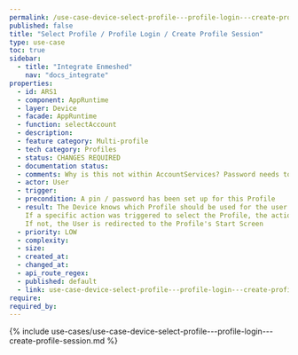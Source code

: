 ```yaml
---
permalink: /use-case-device-select-profile---profile-login---create-profile-session
published: false
title: "Select Profile / Profile Login / Create Profile Session"
type: use-case
toc: true
sidebar:
  - title: "Integrate Enmeshed"
    nav: "docs_integrate"
properties:
  - id: ARS1
  - component: AppRuntime
  - layer: Device
  - facade: AppRuntime
  - function: selectAccount
  - description:
  - feature category: Multi-profile
  - tech category: Profiles
  - status: CHANGES REQUIRED
  - documentation status:
  - comments: Why is this not within AccountServices? Password needs to be taken into consideration
  - actor: User
  - trigger:
  - precondition: A pin / password has been set up for this Profile
  - result: The Device knows which Profile should be used for the user interface or any action.
    If a specific action was triggered to select the Profile, the action is now executed
    If not, the User is redirected to the Profile's Start Screen
  - priority: LOW
  - complexity:
  - size:
  - created_at:
  - changed_at:
  - api_route_regex:
  - published: default
  - link: use-case-device-select-profile---profile-login---create-profile-session
require:
required_by:
---
```


{% include use-cases/use-case-device-select-profile---profile-login---create-profile-session.md %}
